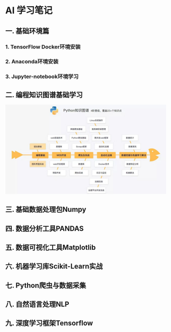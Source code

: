 # AI 学习笔记
## 一. 基础环境篇
### 1. TensorFlow Docker环境安装
### 2. Anaconda环境安装
### 3. Jupyter-notebook环境学习
## 二. 编程知识图谱基础学习
![python知识图谱](image/python_image.jpg)
## 三. 基础数据处理包Numpy
## 四. 数据分析工具PANDAS
## 五. 数据可视化工具Matplotlib
## 六. 机器学习库Scikit-Learn实战
## 七. Python爬虫与数据采集
## 八. 自然语言处理NLP
## 九. 深度学习框架Tensorflow
